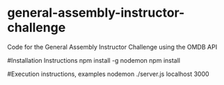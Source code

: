 # general-assembly-instructor-challenge
Code for the General Assembly Instructor Challenge using the OMDB API

#Installation Instructions
npm install -g nodemon
npm install

#Execution instructions, examples
nodemon ./server.js localhost 3000

